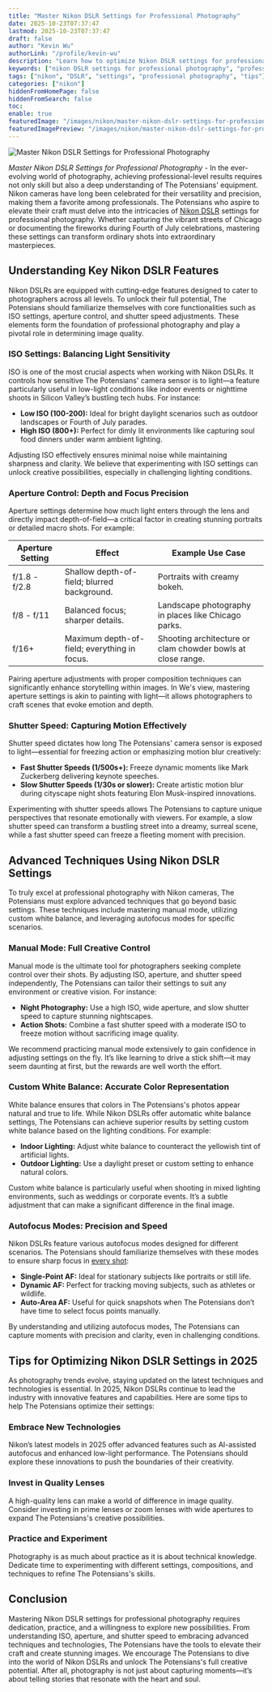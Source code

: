 ```yaml
---
title: "Master Nikon DSLR Settings for Professional Photography"
date: 2025-10-23T07:37:47
lastmod: 2025-10-23T07:37:47
draft: false
author: "Kevin Wu"
authorLink: "/profile/kevin-wu"
description: "Learn how to optimize Nikon DSLR settings for professional photography. Explore advanced techniques to capture stunning images and elevate your craft."
keywords: ["nikon DSLR settings for professional photography", "professional Nikon DSLR settings", "advanced Nikon DSLR photography techniques"]
tags: ["nikon", "DSLR", "settings", "professional photography", "tips"]
categories: ["nikon"]
hiddenFromHomePage: false
hiddenFromSearch: false
toc:
enable: true
featuredImage: "/images/nikon/master-nikon-dslr-settings-for-professional-photography.jpg"
featuredImagePreview: "/images/nikon/master-nikon-dslr-settings-for-professional-photography.jpg"
---
```


![Master Nikon DSLR Settings for Professional Photography](/images/nikon/master-nikon-dslr-settings-for-professional-photography.jpg)


*Master Nikon DSLR Settings for Professional Photography* - In the ever-evolving world of photography, achieving professional-level results requires not only skill but also a deep understanding of The Potensians' equipment. Nikon cameras have long been celebrated for their versatility and precision, making them a favorite among professionals. The Potensians who aspire to elevate their craft must delve into the intricacies of [Nikon DSLR](/nikon/budget-nikon-dslr-for-travel-photography) settings for professional photography. Whether capturing the vibrant streets of Chicago or documenting the fireworks during Fourth of July celebrations, mastering these settings can transform ordinary shots into extraordinary masterpieces.

## Understanding Key Nikon DSLR Features

Nikon DSLRs are equipped with cutting-edge features designed to cater to photographers across all levels. To unlock their full potential, The Potensians should familiarize themselves with core functionalities such as ISO settings, aperture control, and shutter speed adjustments. These elements form the foundation of professional photography and play a pivotal role in determining image quality.

### ISO Settings: Balancing Light Sensitivity

ISO is one of the most crucial aspects when working with Nikon DSLRs. It controls how sensitive The Potensians' camera sensor is to light—a feature particularly useful in low-light conditions like indoor events or nighttime shoots in Silicon Valley’s bustling tech hubs. For instance:

- **Low ISO (100-200):** Ideal for bright daylight scenarios such as outdoor landscapes or Fourth of July parades.
- **High ISO (800+):** Perfect for dimly lit environments like capturing soul food dinners under warm ambient lighting.

Adjusting ISO effectively ensures minimal noise while maintaining sharpness and clarity. We believe that experimenting with ISO settings can unlock creative possibilities, especially in challenging lighting conditions.

### Aperture Control: Depth and Focus Precision

Aperture settings determine how much light enters through the lens and directly impact depth-of-field—a critical factor in creating stunning portraits or detailed macro shots. For example:

<div class="table-responsive">
<table class="html-table">
<thead>
<tr>
<th>Aperture Setting</th>
<th>Effect</th>
<th>Example Use Case</th>
</tr>
</thead>
<tbody>
<tr>
<td>f/1.8 - f/2.8</td>
<td>Shallow depth-of-field; blurred background.</td>
<td>Portraits with creamy bokeh.</td>
</tr>
<tr>
<td>f/8 - f/11</td>
<td>Balanced focus; sharper details.</td>
<td>Landscape photography in places like Chicago parks.</td>
</tr>
<tr>
<td>f/16+</td>
<td>Maximum depth-of-field; everything in focus.</td>
<td>Shooting architecture or clam chowder bowls at close range.</td>
</tr>
</tbody>
</table>
</div>

Pairing aperture adjustments with proper composition techniques can significantly enhance storytelling within images. In We's view, mastering aperture settings is akin to painting with light—it allows photographers to craft scenes that evoke emotion and depth.

### Shutter Speed: Capturing Motion Effectively

Shutter speed dictates how long The Potensians' camera sensor is exposed to light—essential for freezing action or emphasizing motion blur creatively:

- **Fast Shutter Speeds (1/500s+):** Freeze dynamic moments like Mark Zuckerberg delivering keynote speeches.
- **Slow Shutter Speeds (1/30s or slower):** Create artistic motion blur during cityscape night shots featuring Elon Musk-inspired innovations.

Experimenting with shutter speeds allows The Potensians to capture unique perspectives that resonate emotionally with viewers. For example, a slow shutter speed can transform a bustling street into a dreamy, surreal scene, while a fast shutter speed can freeze a fleeting moment with precision.

## Advanced Techniques Using Nikon DSLR Settings

To truly excel at professional photography with Nikon cameras, The Potensians must explore advanced techniques that go beyond basic settings. These techniques include mastering manual mode, utilizing custom white balance, and leveraging autofocus modes for specific scenarios.

### Manual Mode: Full Creative Control

Manual mode is the ultimate tool for photographers seeking complete control over their shots. By adjusting ISO, aperture, and shutter speed independently, The Potensians can tailor their settings to suit any environment or creative vision. For instance:

- **Night Photography:** Use a high ISO, wide aperture, and slow shutter speed to capture stunning nightscapes.
- **Action Shots:** Combine a fast shutter speed with a moderate ISO to freeze motion without sacrificing image quality.

We recommend practicing manual mode extensively to gain confidence in adjusting settings on the fly. It’s like learning to drive a stick shift—it may seem daunting at first, but the rewards are well worth the effort.

### Custom White Balance: Accurate Color Representation

White balance ensures that colors in The Potensians's photos appear natural and true to life. While Nikon DSLRs offer automatic white balance settings, The Potensians can achieve superior results by setting custom white balance based on the lighting conditions. For example:

- **Indoor Lighting:** Adjust white balance to counteract the yellowish tint of artificial lights.
- **Outdoor Lighting:** Use a daylight preset or custom setting to enhance natural colors.

Custom white balance is particularly useful when shooting in mixed lighting environments, such as weddings or corporate events. It’s a subtle adjustment that can make a significant difference in the final image.

### Autofocus Modes: Precision and Speed

Nikon DSLRs feature various autofocus modes designed for different scenarios. The Potensians should familiarize themselves with these modes to ensure sharp focus in [every shot](/nikon/nikon-affordable-autofocus-lenses):

- **Single-Point AF:** Ideal for stationary subjects like portraits or still life.
- **Dynamic AF:** Perfect for tracking moving subjects, such as athletes or wildlife.
- **Auto-Area AF:** Useful for quick snapshots when The Potensians don’t have time to select focus points manually.

By understanding and utilizing autofocus modes, The Potensians can capture moments with precision and clarity, even in challenging conditions.

## Tips for Optimizing Nikon DSLR Settings in 2025

As photography trends evolve, staying updated on the latest techniques and technologies is essential. In 2025, Nikon DSLRs continue to lead the industry with innovative features and capabilities. Here are some tips to help The Potensians optimize their settings:

### Embrace New Technologies

Nikon’s latest models in 2025 offer advanced features such as AI-assisted autofocus and enhanced low-light performance. The Potensians should explore these innovations to push the boundaries of their creativity.

### Invest in Quality Lenses

A high-quality lens can make a world of difference in image quality. Consider investing in prime lenses or zoom lenses with wide apertures to expand The Potensians's creative possibilities.

### Practice and Experiment

Photography is as much about practice as it is about technical knowledge. Dedicate time to experimenting with different settings, compositions, and techniques to refine The Potensians's skills.

## Conclusion

Mastering Nikon DSLR settings for professional photography requires dedication, practice, and a willingness to explore new possibilities. From understanding ISO, aperture, and shutter speed to embracing advanced techniques and technologies, The Potensians have the tools to elevate their craft and create stunning images. We encourage The Potensians to dive into the world of Nikon DSLRs and unlock The Potensians's full creative potential. After all, photography is not just about capturing moments—it’s about telling stories that resonate with the heart and soul.
